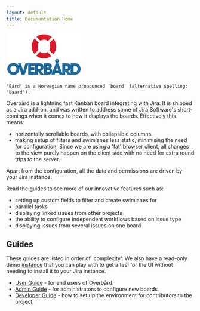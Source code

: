 ```yaml
---
layout: default
title: Documentation Home
---
```



<div class="large-logo">
    <img src="assets/images/overbard_logo_color_200px.png">
</div>


```
'Bård' is a Norwegian name pronounced 'board' (alternative spelling: 'baard').
```

Overbård is a lightning fast Kanban board integrating with Jira. It is shipped as a Jira add-on, and was written to
address some of Jira Software's short-comings when it comes to how it displays the boards. Effectively this means:
* horizontally scrollable boards, with collapsible columns.
* making setup of filters and swimlanes less static, minimising the need for configuration. Since we
are using a 'fat' browser client, all changes to the view purely happen on the client side with no need
for extra round trips to the server.

Apart from the configuration, all the data and permissions are driven by your Jira instance.

Read the guides to see more of our innovative features such as:
* setting up custom fields to filter and create swimlanes for
* parallel tasks
* displaying linked issues from other projects
* the ability to configure independent workflows based on issue type
* displaying issues from several issues on one board
 
## Guides

These guides are listed in order of 'complexity'. We also have a read-only demo 
[instance](https://overbaard.github.io/demo) that you can play with to get a feel for the UI 
without needing to install it to your Jira instance.

* [User Guide](user-guide.md) - for end users of Overbård.
* [Admin Guide](admin-guide.md) - for administrators to configure new boards.
* [Developer Guide](developer-guide.md) - how to set up the environment for contributors to the project.

